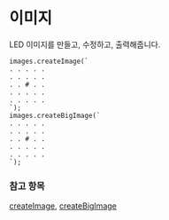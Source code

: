 # 이미지

LED 이미지를 만들고, 수정하고, 출력해줍니다.

```cards
images.createImage(`
. . . . .
. . . . .
. . # . .
. . . . .
. . . . .
`);
images.createBigImage(`
. . . . .
. . . . .
. . # . .
. . . . .
. . . . .
`);
```

### 참고 항목

[createImage](/reference/images/create-image), [createBigImage](/reference/images/create-big-image)